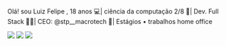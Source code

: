    Olá! sou Luiz Felipe , 18 anos
💻| ciência da computação 2/8
🧠| Dev. Full Stack
👩‍💻| CEO: @stp__macrotech
🧠| Estágios • trabalhos home office

<!---
Felipe-Bar/Felipe-Bar is a ✨ special ✨ repository because its `README.md` (this file) appears on your GitHub profile.
You can click the Preview link to take a look at your changes.
--->
 <a href="https://instagram.com/ae_felip3" target="_blank"><img src="https://img.shields.io/badge/-Instagram-%23E4405F?style=for-the- badge&logo=instagram&logoColor=white" target="_blank"></a>
 <a href="https://www.linkedin.com/in/luizfelipe01-45875016a/" target="_blank"><img src="https://img.shields.io/badge/-LinkedIn-% 230077B5?style=for-the-badge&logo=linkedin&logoColor=white" target="_blank"></a>
 <a href = "mailto:felipe2004try@gmail.com"><img src="https://img.shields.io/badge/-Gmail-%23333?style=for-the-badge&logo=gmail&logoColor=white" alvo ="_blank"></a>
